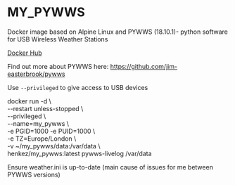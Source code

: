# MY_PYWWS

Docker image based on Alpine Linux and PYWWS (18.10.1)- python software for USB Wireless Weather Stations

[Docker Hub](https://hub.docker.com/r/henkez/my_pywws/)

Find out more about PYWWS here: https://github.com/jim-easterbrook/pywws

Use `--privileged` to give access to USB devices

docker run -d \\\
--restart unless-stopped \\\
--privileged \\\
--name=my_pywws \\\
-e PGID=1000 -e PUID=1000 \\\
-e TZ=Europe/London \\\
-v ~/my_pywws/data:/var/data \\\
henkez/my_pywws:latest pywws-livelog /var/data

Ensure weather.ini is up-to-date (main cause of issues for me between PYWWS versions)
